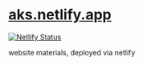 


# [aks.netlify.app](aks.netlify.app)

[![Netlify Status](https://api.netlify.com/api/v1/badges/55c7830d-e190-4df2-b32d-ce903a91da33/deploy-status)](https://app.netlify.com/sites/aks/deploys)

website materials, deployed via netlify
